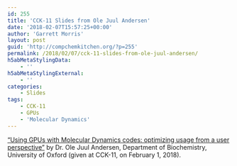 ```yaml
---
id: 255
title: 'CCK-11 Slides from Ole Juul Andersen'
date: '2018-02-07T15:57:25+00:00'
author: 'Garrett Morris'
layout: post
guid: 'http://compchemkitchen.org/?p=255'
permalink: /2018/02/07/cck-11-slides-from-ole-juul-andersen/
h5abMetaStylingData:
    - ''
h5abMetaStylingExternal:
    - ''
categories:
    - Slides
tags:
    - CCK-11
    - GPUs
    - 'Molecular Dynamics'
---
```


[“Using GPUs with Molecular Dynamics codes: optimizing usage from a user perspective”](http://compchemkitchen.org/wp-content/uploads/2018/02/CCK_Meeting_010218_modified.pptx) by Dr. Ole Juul Andersen, Department of Biochemistry, University of Oxford (given at CCK-11, on February 1, 2018).